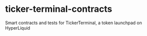 # ticker-terminal-contracts
Smart contracts and tests for TickerTerminal, a token launchpad on HyperLiquid
